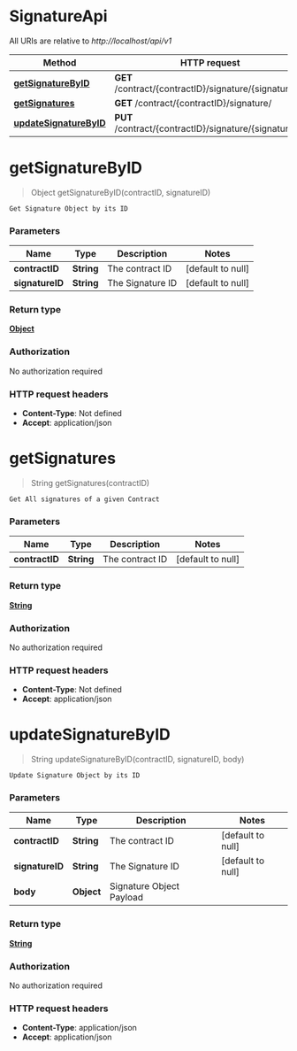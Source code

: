 # SignatureApi

All URIs are relative to *http://localhost/api/v1*

Method | HTTP request | Description
------------- | ------------- | -------------
[**getSignatureByID**](SignatureApi.md#getSignatureByID) | **GET** /contract/{contractID}/signature/{signatureID} | 
[**getSignatures**](SignatureApi.md#getSignatures) | **GET** /contract/{contractID}/signature/ | 
[**updateSignatureByID**](SignatureApi.md#updateSignatureByID) | **PUT** /contract/{contractID}/signature/{signatureID} | 


<a name="getSignatureByID"></a>
# **getSignatureByID**
> Object getSignatureByID(contractID, signatureID)



    Get Signature Object by its ID

### Parameters

Name | Type | Description  | Notes
------------- | ------------- | ------------- | -------------
 **contractID** | **String**| The contract ID | [default to null]
 **signatureID** | **String**| The Signature ID | [default to null]

### Return type

[**Object**](../Models/object.md)

### Authorization

No authorization required

### HTTP request headers

- **Content-Type**: Not defined
- **Accept**: application/json

<a name="getSignatures"></a>
# **getSignatures**
> String getSignatures(contractID)



    Get All signatures of a given Contract

### Parameters

Name | Type | Description  | Notes
------------- | ------------- | ------------- | -------------
 **contractID** | **String**| The contract ID | [default to null]

### Return type

[**String**](../Models/string.md)

### Authorization

No authorization required

### HTTP request headers

- **Content-Type**: Not defined
- **Accept**: application/json

<a name="updateSignatureByID"></a>
# **updateSignatureByID**
> String updateSignatureByID(contractID, signatureID, body)



    Update Signature Object by its ID

### Parameters

Name | Type | Description  | Notes
------------- | ------------- | ------------- | -------------
 **contractID** | **String**| The contract ID | [default to null]
 **signatureID** | **String**| The Signature ID | [default to null]
 **body** | **Object**| Signature Object Payload |

### Return type

[**String**](../Models/string.md)

### Authorization

No authorization required

### HTTP request headers

- **Content-Type**: application/json
- **Accept**: application/json


